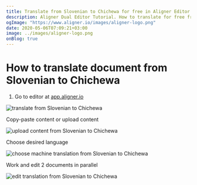 ```yaml
---
title: Translate from Slovenian to Chichewa for free in Aligner Editor
description: Aligner Dual Editor Tutorial. How to translate for free from Slovenian to Chichewa. Aligner is multilingual document management platform. 
ogImage: "https://www.aligner.io/images/aligner-logo.png"
date: 2020-05-06T07:09:21+03:00
image: ../images/aligner-logo.png
onBlog: true
---
```


# How to translate document from Slovenian to Chichewa

1. Go to editor at [app.aligner.io](https://app.aligner.io "Aligner App web page")

![translate from Slovenian to Chichewa](../aligner-blank-editor.png "translate from Slovenian to Chichewa")

Copy-paste content or upload content

![upload content from Slovenian to Chichewa](../aligner-uploaded-document.png "upload content from Slovenian to Chichewa")

Choose desired language

![choose machine translation from Slovenian to Chichewa](../aligner-language-dropdown.png "choose machine translation from Slovenian to Chichewa")

Work and edit 2 documents in parallel

![edit translation from Slovenian to Chichewa](../aligner-double-sitded-editor.png "edit translation from Slovenian to Chichewa")

